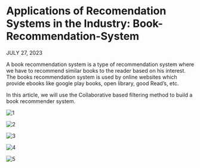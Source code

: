 # Applications of Recomendation Systems in the Industry: Book-Recommendation-System
JULY 27, 2023

A book recommendation system is a type of recommendation system where we have to recommend similar books to the reader based on his interest. The books recommendation system is used by online websites which provide ebooks like google play books, open library, good Read’s, etc.

In this article, we will use the Collaborative based filtering method to build a book recommender system.

![1](https://github.com/Ameenah23/Book-Recommendation-System/assets/123785380/030de983-6379-4a44-a489-866818d2936b)

![2](https://github.com/Ameenah23/Book-Recommendation-System/assets/123785380/b34db26e-f6c6-4da6-a05c-4511788f7642)

![3](https://github.com/Ameenah23/Book-Recommendation-System/assets/123785380/28fe4f62-0fc2-4b42-9dee-3ac82147b907)

![4](https://github.com/Ameenah23/Book-Recommendation-System/assets/123785380/1ce88842-c6b3-48de-95e1-c9c5e152f662)

![5](https://github.com/Ameenah23/Book-Recommendation-System/assets/123785380/8606b2b1-25bd-4b4c-98bf-70f65fe6eca1)









